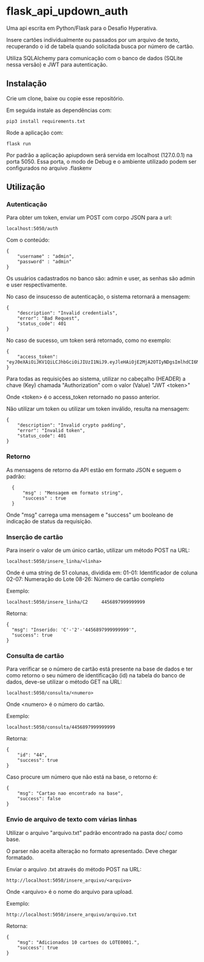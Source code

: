 # flask_api_updown_auth

Uma api escrita em Python/Flask para o Desafio Hyperativa.

Insere cartões individualmente ou passados por um arquivo de texto, recuperando
o id de tabela quando solicitada busca por número de cartão.

Utiliza SQLAlchemy para comunicação com o banco de dados (SQLite nessa versão) e
JWT para autenticação.

## Instalação
Crie um clone, baixe ou copie esse repositório.

Em seguida instale as dependências com:
```
pip3 install requirements.txt
```

Rode a aplicação com:
```
flask run
```

Por padrão a aplicação apiupdown será servida em localhost (127.0.0.1) na porta
5050. Essa porta, o modo de Debug e o ambiente utilizado podem ser configurados
no arquivo .flaskenv


## Utilização
### Autenticação
Para obter um token, enviar um POST com corpo JSON para a url:
```
localhost:5050/auth
```

Com o conteúdo:
```
{
	"username" : "admin",
	"password" : "admin"
}
```

Os usuários cadastrados no banco são: admin e user, as senhas são admin e user
respectivamente.

No caso de insucesso de autenticação, o sistema retornará a mensagem:
```
{
    "description": "Invalid credentials",
    "error": "Bad Request",
    "status_code": 401
}
```

No caso de sucesso, um token será retornado, como no exemplo:
```
{
    "access_token": "eyJ0eXAiOiJKV1QiLCJhbGciOiJIUzI1NiJ9.eyJleHAiOjE2MjA2OTIyNDgsImlhdCI6MTYyMDY5MTk0OCwibmJmIjoxNjIwNjkxOTQ4LCJpZGVudGl0eSI6MX0.SiUhq4P939Wlai8xZ7IYgiuE6tdJ322_dMHSAvEuoto"
}
```

Para todas as requisições ao sistema, utilizar no cabeçalho (HEADER) a chave
(Key) chamada "Authorization" com o valor (Value) "JWT \<token\>"

Onde \<token\> é o access_token retornado no passo anterior.

Não utilizar um token ou utilizar um token inválido, resulta na mensagem:
```
{
    "description": "Invalid crypto padding",
    "error": "Invalid token",
    "status_code": 401
}
```


### Retorno
As mensagens de retorno da API estão em formato JSON e seguem o padrão:
```
  {
      "msg" : "Mensagem em formato string",
      "success" : true
  }
```
Onde "msg" carrega uma mensagem e "success" um booleano de indicação de status
da requisição.

### Inserção de cartão
Para inserir o valor de um único cartão, utilizar um método POST na URL:
```
localhost:5050/insere_linha/<linha>
```

Onde <linha> é uma string de 51 colunas, dividida em:
01-01: Identificador de coluna
02-07: Numeração do Lote
08-26: Número de cartão completo

Exemplo:
```
localhost:5050/insere_linha/C2     4456897999999999
```

Retorna:
```
{
  "msg": "Inserido: 'C'-'2'-'4456897999999999'",
  "success": true
}
```

### Consulta de cartão
Para verificar se o número de cartão está presente na base de dados e ter como
retorno o seu número de identificação (id) na tabela do banco de dados, deve-se
utilizar o método GET na URL:

```
localhost:5050/consulta/<numero>
```

Onde \<numero\> é o número do cartão.

Exemplo:
```
localhost:5050/consulta/4456897999999999
```

Retorna:
```
{
    "id": "44",
    "success": true
}
```

Caso procure um número que não está na base, o retorno é:
```
{
    "msg": "Cartao nao encontrado na base",
    "success": false
}
```


### Envio de arquivo de texto com várias linhas
Utilizar o arquivo "arquivo.txt" padrão encontrado na pasta doc/ como base.

O parser não aceita alteração no formato apresentado. Deve chegar formatado.

Enviar o arquivo .txt através do método POST na URL:
```
http://localhost:5050/insere_arquivo/<arquivo>
```
Onde \<arquivo\> é o nome do arquivo para upload.

Exemplo:
```
http://localhost:5050/insere_arquivo/arquivo.txt
```

Retorna:
```
{
    "msg": "Adicionados 10 cartoes do LOTE0001.",
    "success": true
}
```
